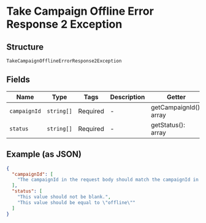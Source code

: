
# Take Campaign Offline Error Response 2 Exception

## Structure

`TakeCampaignOfflineErrorResponse2Exception`

## Fields

| Name | Type | Tags | Description | Getter | Setter |
|  --- | --- | --- | --- | --- | --- |
| `campaignId` | `string[]` | Required | - | getCampaignId(): array | setCampaignId(array campaignId): void |
| `status` | `string[]` | Required | - | getStatus(): array | setStatus(array status): void |

## Example (as JSON)

```json
{
  "campaignId": [
    "The campaignId in the request body should match the campaignId in the request URL."
  ],
  "status": [
    "This value should not be blank.",
    "This value should be equal to \"offline\""
  ]
}
```

